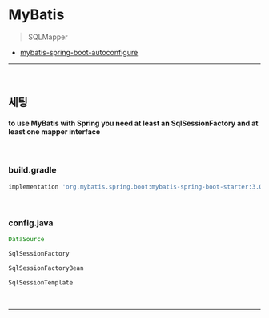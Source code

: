 # MyBatis
> SQLMapper
* [mybatis-spring-boot-autoconfigure](https://mybatis.org/spring-boot-starter/mybatis-spring-boot-autoconfigure/)

<hr>
<br>

## 세팅
#### to use MyBatis with Spring you need at least an SqlSessionFactory and at least one mapper interface

<br>

### build.gradle
```gradle
implementation 'org.mybatis.spring.boot:mybatis-spring-boot-starter:3.0.2'
```

<br>

### config.java
```java
DataSource

SqlSessionFactory

SqlSessionFactoryBean

SqlSessionTemplate
```

<br>
<hr>
<br>
